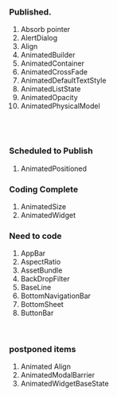 
<h3>Published.</h3>
<ol>

<li>Absorb pointer</li>
<li>AlertDialog</li>
<li>Align</li>
<li>AnimatedBuilder</li>
<li>AnimatedContainer</li>
<li>AnimatedCrossFade</li>
<li>AnimatedDefaultTextStyle</li>
<li>AnimatedListState</li>
<li>AnimatedOpacity</li>
<li>AnimatedPhysicalModel</li>
</ol>
<br/>
<br/>
<h3>Scheduled to Publish</h3>
<ol>
<li>AnimatedPositioned</li>
</ol>
<h3>Coding Complete</h3>
<ol>
<li>AnimatedSize</li>
<li>AnimatedWidget</li>
</ol>
<h3>Need to code</h3>
<ol>





<li>AppBar</li>
<li>AspectRatio</li>
<li>AssetBundle</li>
<li>BackDropFilter</li>
<li>BaseLine</li>
<li>BottomNavigationBar</li>
<li>BottomSheet</li>
<li>ButtonBar</li>

</ol>
<br/>
<h3>postponed items</h3>
<ol>
<li>
Animated Align
</li>
<li>
AnimatedModalBarrier
</li>
<li>AnimatedWidgetBaseState</li>
</ol>

